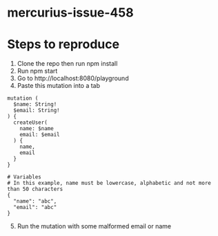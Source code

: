 # mercurius-issue-458

# Steps to reproduce

1. Clone the repo then run npm install
2. Run npm start
3. Go to http://localhost:8080/playground
4. Paste this mutation into a tab
```
mutation (
  $name: String!
  $email: String!
) {
  createUser(
    name: $name
    email: $email
  ) {
    name,
    email
  }
}
```

```
# Variables
# In this example, name must be lowercase, alphabetic and not more than 50 characters
{
  "name": "abc",
  "email": "abc"
}
```
5. Run the mutation with some malformed email or name
